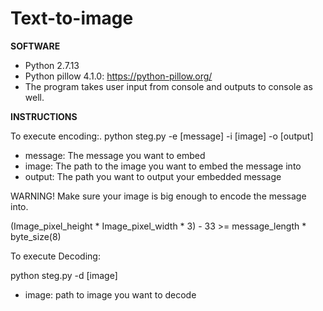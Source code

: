 # Text-to-image

**SOFTWARE**
- Python 2.7.13
- Python pillow 4.1.0: https://python-pillow.org/
- The program takes user input from console and outputs to console as well.

**INSTRUCTIONS**

To execute encoding:.
python steg.py -e [message] -i [image] -o [output]

- message: The message you want to embed
- image: The path to the image you want to embed the message into
- output: The path you want to output your embedded message 

WARNING! Make sure your image is big enough to encode the message into.

(Image_pixel_height * Image_pixel_width * 3) - 33 >= message_length * byte_size(8)

To execute Decoding:

python steg.py -d [image]

- image: path to image you want to decode
